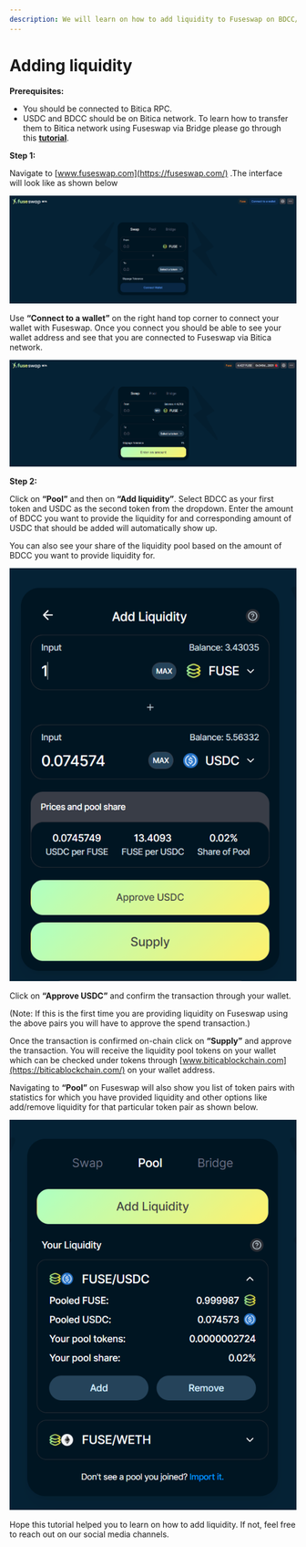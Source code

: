 ```yaml
---
description: We will learn on how to add liquidity to Fuseswap on BDCC/USDC pair.
---
```


# Adding liquidity

**Prerequisites:**

* You should be connected to Bitica RPC.
* USDC and BDCC should be on Bitica network. To learn how to transfer them to Bitica network using Fuseswap via Bridge please go through this [**tutorial**](https://docs.biticablockchain.com/the-fuse-chain/token-bridges/transfer-fuse-using-bridge-on-fuseswap).

**Step 1:**

Navigate to [www.fuseswap.com](https://fuseswap.com/) .The interface will look like as shown below

![](../.gitbook/assets/0%20%287%29.png)

Use **“Connect to a wallet”** on the right hand top corner to connect your wallet with Fuseswap. Once you connect you should be able to see your wallet address and see that you are connected to Fuseswap via Bitica network.

![](../.gitbook/assets/1%20%2810%29.png)

  
**Step 2:**

Click on **“Pool”** and then on **“Add liquidity”**. Select BDCC as your first token and USDC as the second token from the dropdown. Enter the amount of BDCC you want to provide the liquidity for and corresponding amount of USDC that should be added will automatically show up.

You can also see your share of the liquidity pool based on the amount of BDCC you want to provide liquidity for.

![](../.gitbook/assets/2%20%2810%29.png)

Click on **“Approve USDC”** and confirm the transaction through your wallet.

\(Note: If this is the first time you are providing liquidity on Fuseswap using the above pairs you will have to approve the spend transaction.\)

Once the transaction is confirmed on-chain click on **“Supply”** and approve the transaction. You will receive the liquidity pool tokens on your wallet which can be checked under tokens through [www.biticablockchain.com](https://biticablockchain.com/) on your wallet address.

Navigating to **“Pool”** on Fuseswap will also show you list of token pairs with statistics for which you have provided liquidity and other options like add/remove liquidity for that particular token pair as shown below.

![](../.gitbook/assets/3%20%289%29.png)

Hope this tutorial helped you to learn on how to add liquidity. If not, feel free to reach out on our social media channels.

